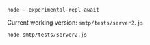 ```
node --experimental-repl-await
```

Current working version: `smtp/tests/server2.js`

```
node smtp/tests/server2.js
```

